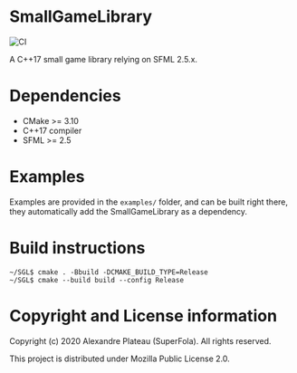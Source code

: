 # SmallGameLibrary

![CI](https://github.com/SuperFola/SmallGameLibrary/workflows/CI/badge.svg)

A C++17 small game library relying on SFML 2.5.x.

# Dependencies

* CMake >= 3.10
* C++17 compiler
* SFML >= 2.5

# Examples

Examples are provided in the `examples/` folder, and can be built right there, they automatically add the SmallGameLibrary as a dependency.

# Build instructions

```shell
~/SGL$ cmake . -Bbuild -DCMAKE_BUILD_TYPE=Release
~/SGL$ cmake --build build --config Release
```

# Copyright and License information

Copyright (c) 2020 Alexandre Plateau (SuperFola). All rights reserved.

This project is distributed under Mozilla Public License 2.0.